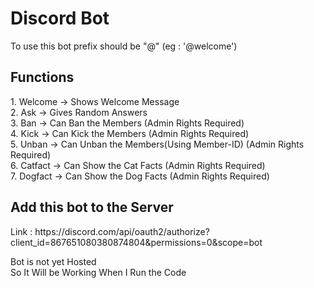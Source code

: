 # Discord Bot 


To use this bot prefix should be "@" (eg : '@welcome')

<h2>Functions</h2>
1. Welcome -> Shows Welcome Message <br>
2. Ask     -> Gives Random Answers <br>
3. Ban     -> Can Ban the Members (Admin Rights Required)<br>
4. Kick    -> Can Kick the Members (Admin Rights Required)<br> 
5. Unban    -> Can Unban the Members(Using Member-ID) (Admin Rights Required)<br> 
6. Catfact   -> Can Show the Cat Facts (Admin Rights Required)<br> 
7. Dogfact   -> Can Show the Dog Facts (Admin Rights Required)<br> 

<h2>Add this bot to the Server</h2>
Link : https://discord.com/api/oauth2/authorize?client_id=867651080380874804&permissions=0&scope=bot<br>

Bot is not yet Hosted <br>
So It Will be Working When I Run the Code <br>